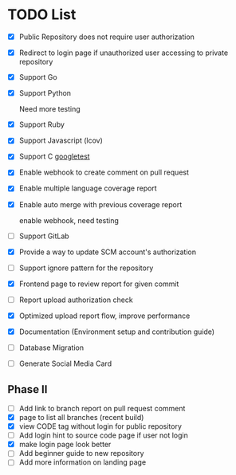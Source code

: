 # TODO List

- [x] Public Repository does not require user authorization
- [x] Redirect to login page if unauthorized user accessing to private repository
- [x] Support Go
- [x] Support Python

    Need more testing

- [x] Support Ruby
- [x] Support Javascript (lcov)
- [x] Support C [googletest](https://testing.googleblog.com/2014/07/measuring-coverage-at-google.html)
- [x] Enable webhook to create comment on pull request
- [x] Enable multiple language coverage report
- [x] Enable auto merge with previous coverage report

    enable webhook, need testing
- [ ] Support GitLab
- [x] Provide a way to update SCM account's authorization
- [ ] Support ignore pattern for the repository
- [x] Frontend page to review report for given commit
- [ ] Report upload authorization check
- [x] Optimized upload report flow, improve performance
- [x] Documentation (Environment setup and contribution guide)
- [ ] Database Migration
- [ ] Generate Social Media Card

## Phase II

- [ ] Add link to branch report on pull request comment
- [x] page to list all branches (recent build)
- [x] view CODE tag without login for public repository
- [ ] Add login hint to source code page if user not login
- [x] make login page look better
- [ ] Add beginner guide to new repository
- [ ] Add more information on landing page

